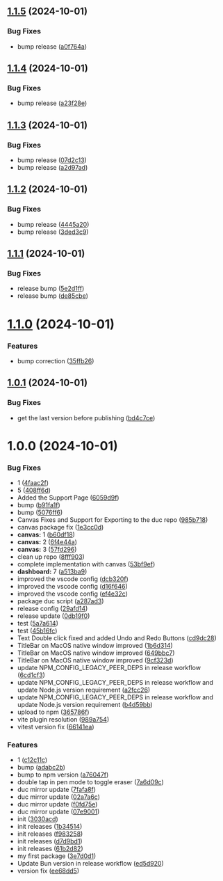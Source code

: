 ## [1.1.5](https://github.com/ducflair/duc/compare/@ducflair/duc@1.1.4...@ducflair/duc@1.1.5) (2024-10-01)


### Bug Fixes

* bump release ([a0f764a](https://github.com/ducflair/duc/commit/a0f764af06239141725c79db26f4fe588124f8c6))

## [1.1.4](https://github.com/ducflair/duc/compare/@ducflair/duc@1.1.3...@ducflair/duc@1.1.4) (2024-10-01)


### Bug Fixes

* bump release ([a23f28e](https://github.com/ducflair/duc/commit/a23f28e4b4a4aae2a45b6abb85ddd190e33640f8))

## [1.1.3](https://github.com/ducflair/duc/compare/@ducflair/duc@1.1.2...@ducflair/duc@1.1.3) (2024-10-01)


### Bug Fixes

* bump release ([07d2c13](https://github.com/ducflair/duc/commit/07d2c136ac1fdeb3717799a62654a4cd86a76c5b))
* bump release ([a2d97ad](https://github.com/ducflair/duc/commit/a2d97ad220b09ff8156de541e364072373b8adcc))

## [1.1.2](https://github.com/ducflair/duc/compare/@ducflair/duc@1.1.1...@ducflair/duc@1.1.2) (2024-10-01)


### Bug Fixes

* bump release ([4445a20](https://github.com/ducflair/duc/commit/4445a201728389801b0e2396ba325cede220937b))
* bump release ([3ded3c9](https://github.com/ducflair/duc/commit/3ded3c9bde7f2522a0b97afcf0bca130c99a0876))

## [1.1.1](https://github.com/ducflair/duc/compare/@ducflair/duc@1.1.0...@ducflair/duc@1.1.1) (2024-10-01)


### Bug Fixes

* release bump ([5e2d1ff](https://github.com/ducflair/duc/commit/5e2d1ffe21b568f6dc64727448ec15d407282e16))
* release bump ([de85cbe](https://github.com/ducflair/duc/commit/de85cbef83a13a20907feb17a9ca14b9f9f02b0d))

# [1.1.0](https://github.com/ducflair/duc/compare/@ducflair/duc@1.0.1...@ducflair/duc@1.1.0) (2024-10-01)


### Features

* bump correction ([35ffb26](https://github.com/ducflair/duc/commit/35ffb2652618cab73b2b6505e82e6dc2d40a7df1))

## [1.0.1](https://github.com/ducflair/duc/compare/@ducflair/duc@1.0.0...@ducflair/duc@1.0.1) (2024-10-01)


### Bug Fixes

* get the last version before publishing ([bd4c7ce](https://github.com/ducflair/duc/commit/bd4c7ce9bf72dedef14aeaa4200ec03bee8b129f))

# 1.0.0 (2024-10-01)


### Bug Fixes

* 1 ([4faac2f](https://github.com/ducflair/duc/commit/4faac2fefaabb50ef17ea296c1b3872d43b32ba8))
* 5 ([408ff6d](https://github.com/ducflair/duc/commit/408ff6dbaee3d1feb0887b47a52ad142307b1420))
* Added the Support Page ([6059d9f](https://github.com/ducflair/duc/commit/6059d9f352fac3a27fa12c61b212138643b2ad08))
* bump ([b91fa1f](https://github.com/ducflair/duc/commit/b91fa1fa57a8316a29946784d1bd6a18da52fe7d))
* bump ([5076ff6](https://github.com/ducflair/duc/commit/5076ff63587dff0ae5c8fdfc9b126214ceffff2a))
* Canvas Fixes and Support for Exporting to the duc repo ([985b718](https://github.com/ducflair/duc/commit/985b718ff96f12ef48c00852813e965ebf974360))
* canvas package fix ([1e3cc0d](https://github.com/ducflair/duc/commit/1e3cc0d0b539e820c2ca89332d7527ff59866195))
* **canvas:** 1 ([b60df18](https://github.com/ducflair/duc/commit/b60df186be6f6078ded7b2d032d77917ebf33ecf))
* **canvas:** 2 ([6f4e44a](https://github.com/ducflair/duc/commit/6f4e44ad1d0f14f3dd55966a09059279a73056ef))
* **canvas:** 3 ([57fd296](https://github.com/ducflair/duc/commit/57fd2968e79c73cb9f4f21543cafeb0906a71659))
* clean up repo ([8fff903](https://github.com/ducflair/duc/commit/8fff903c7a263cf41e0ad3210381d836537cdcf2))
* complete implementation with canvas ([53bf9ef](https://github.com/ducflair/duc/commit/53bf9ef7f42c36b529cf9ba7573ef98290b82305))
* **dashboard:** 7 ([a513ba9](https://github.com/ducflair/duc/commit/a513ba9ad24f635b2583190a3c8b6ce2b0ed46cd))
* improved the vscode config ([dcb320f](https://github.com/ducflair/duc/commit/dcb320f1b2c3c47df3ca22e619af2f0e9449d4e0))
* improved the vscode config ([d16f646](https://github.com/ducflair/duc/commit/d16f64654ae607c7a4c29581814fc2a51dd72cfd))
* improved the vscode config ([ef4e32c](https://github.com/ducflair/duc/commit/ef4e32c4ce316c40d9d93be110cb0a81fe626108))
* package duc script ([a287ad3](https://github.com/ducflair/duc/commit/a287ad3f225249ebea217d903439de638f3397be))
* release config ([29afd14](https://github.com/ducflair/duc/commit/29afd14f5cad47f0d07e98e01074d5ca1f3efbe2))
* release update ([0db19f0](https://github.com/ducflair/duc/commit/0db19f003b44496fe9b01f69a06e230444c2d0df))
* test ([5a7a614](https://github.com/ducflair/duc/commit/5a7a6143a51e2a5105de7decf4e92ccb6857ed1e))
* test ([45b16fc](https://github.com/ducflair/duc/commit/45b16fc2113fd24c5037781f5b10fac83f6a7453))
* Text Double click fixed and added Undo and Redo Buttons ([cd9dc28](https://github.com/ducflair/duc/commit/cd9dc280641838a9e024ef2655125f30a96a459c))
* TitleBar on MacOS native window improved ([1b6d314](https://github.com/ducflair/duc/commit/1b6d314dcabee78ccb0aedb52169b6579906a7f8))
* TitleBar on MacOS native window improved ([649bbc7](https://github.com/ducflair/duc/commit/649bbc714f1e14f432b2a3eebc2b889258c1566b))
* TitleBar on MacOS native window improved ([9cf323d](https://github.com/ducflair/duc/commit/9cf323df083fd138aa8e961e795fa15fc94d836c))
* update NPM_CONFIG_LEGACY_PEER_DEPS in release workflow ([6cd1cf3](https://github.com/ducflair/duc/commit/6cd1cf3344bbc374d3b66a5a5f3a76793596ad3d))
* update NPM_CONFIG_LEGACY_PEER_DEPS in release workflow and update Node.js version requirement ([a2fcc26](https://github.com/ducflair/duc/commit/a2fcc2699f5107f02864299f0273ff551f768d0e))
* update NPM_CONFIG_LEGACY_PEER_DEPS in release workflow and update Node.js version requirement ([b4d59bb](https://github.com/ducflair/duc/commit/b4d59bb9b2269c3c5f8dac088991d166cfcf8e80))
* upload to npm ([365786f](https://github.com/ducflair/duc/commit/365786fdb42af5abc6c5928bbe4c37c7789e2257))
* vite plugin resolution ([989a754](https://github.com/ducflair/duc/commit/989a754acb26b88bd1e0a4338dfe2228c18ef1f4))
* vitest version fix ([66141ea](https://github.com/ducflair/duc/commit/66141eaf04fb2214c301997a09c8ba74a7e91c1c))


### Features

* 1 ([c12c11c](https://github.com/ducflair/duc/commit/c12c11ce4d03f8b2d4934c83665dd24a8a109594))
* bump ([adabc2b](https://github.com/ducflair/duc/commit/adabc2b31a522de113f74153b475d1de6eb4e554))
* bump to npm version ([a76047f](https://github.com/ducflair/duc/commit/a76047fdf432e5e326a628a513cb1114ea4bb4b4))
* double tap in pen mode to toggle eraser ([7a6d09c](https://github.com/ducflair/duc/commit/7a6d09cdcd5ed02b07c3e4fa3c088f3e0c092ad6))
* duc mirror update ([7fafa8f](https://github.com/ducflair/duc/commit/7fafa8fb245e7d0a59aa8e23f600865a02d2ae13))
* duc mirror update ([02a7a6c](https://github.com/ducflair/duc/commit/02a7a6c809fdf5241de99122a93eff3206a5c218))
* duc mirror update ([f0fd75e](https://github.com/ducflair/duc/commit/f0fd75e40efdfaf072631380691485d35e152640))
* duc mirror update ([07e9001](https://github.com/ducflair/duc/commit/07e90018f8808e13838b13b6f0360045a2ff88e9))
* init ([3030acd](https://github.com/ducflair/duc/commit/3030acd8f80a293fe5a336848aa2ef507645c571))
* init releases ([1b34514](https://github.com/ducflair/duc/commit/1b34514824d10c648c8e3114db1ade07d53bbbd7))
* init releases ([f983258](https://github.com/ducflair/duc/commit/f9832585411085734b3d214321d383529800c051))
* init releases ([d7d9bd1](https://github.com/ducflair/duc/commit/d7d9bd169442f4677cffaaefb39a9d63b3d7940f))
* init releases ([61b2d82](https://github.com/ducflair/duc/commit/61b2d820a757262f3d998694b73295d37468c329))
* my first package ([3e7d0d1](https://github.com/ducflair/duc/commit/3e7d0d1c444f3bc9ef0ed332da696719026fcc07))
* Update Bun version in release workflow ([ed5d920](https://github.com/ducflair/duc/commit/ed5d9202f8147d566d14e6e776483d79bf67e762))
* version fix ([ee68dd5](https://github.com/ducflair/duc/commit/ee68dd5ae59de86053e098112d1c8c9c98ea2e0f))
